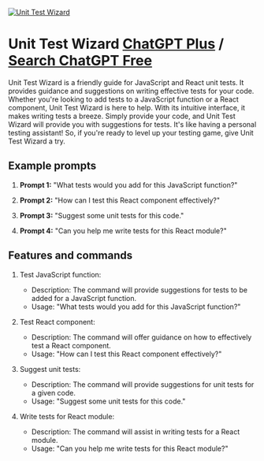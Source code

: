 
[![Unit Test Wizard](https://files.oaiusercontent.com/file-eQod4DHjFWui0hpmIkTHgfQL?se=2123-10-17T10%3A51%3A44Z&sp=r&sv=2021-08-06&sr=b&rscc=max-age%3D31536000%2C%20immutable&rscd=attachment%3B%20filename%3D925775e3-ea83-455a-8cba-23033ffab2b3.png&sig=izKunp/Yu0gVn8ZK8nsRd6rqAfDvAHgkaRj6SPjJu0Q%3D)](https://chat.openai.com/g/g-s3GXm5a6G-unit-test-wizard)

# Unit Test Wizard [ChatGPT Plus](https://chat.openai.com/g/g-s3GXm5a6G-unit-test-wizard) / [Search ChatGPT Free](https://gptcall.net/index.html#/?search=Unit%20Test%20Wizard)

Unit Test Wizard is a friendly guide for JavaScript and React unit tests. It provides guidance and suggestions on writing effective tests for your code. Whether you're looking to add tests to a JavaScript function or a React component, Unit Test Wizard is here to help. With its intuitive interface, it makes writing tests a breeze. Simply provide your code, and Unit Test Wizard will provide you with suggestions for tests. It's like having a personal testing assistant! So, if you're ready to level up your testing game, give Unit Test Wizard a try.

## Example prompts

1. **Prompt 1:** "What tests would you add for this JavaScript function?"

2. **Prompt 2:** "How can I test this React component effectively?"

3. **Prompt 3:** "Suggest some unit tests for this code."

4. **Prompt 4:** "Can you help me write tests for this React module?"

## Features and commands

1. Test JavaScript function:
   - Description: The command will provide suggestions for tests to be added for a JavaScript function.
   - Usage: "What tests would you add for this JavaScript function?"

2. Test React component:
   - Description: The command will offer guidance on how to effectively test a React component.
   - Usage: "How can I test this React component effectively?"

3. Suggest unit tests:
   - Description: The command will provide suggestions for unit tests for a given code.
   - Usage: "Suggest some unit tests for this code."

4. Write tests for React module:
   - Description: The command will assist in writing tests for a React module.
   - Usage: "Can you help me write tests for this React module?"


